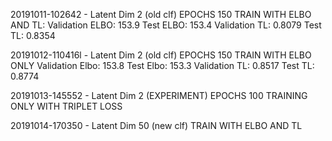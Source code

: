 20191011-102642 - Latent Dim 2 (old clf)
EPOCHS 150
TRAIN WITH ELBO AND TL:
Validation ELBO: 153.9 Test ELBO: 153.4
Validation TL: 0.8079 Test TL: 0.8354

20191012-110416l - Latent Dim 2 (old clf)
EPOCHS 150
TRAIN WITH ELBO ONLY
Validation Elbo: 153.8 Test Elbo: 153.3
Validation TL: 0.8517 Test TL: 0.8774

20191013-145552 - Latent Dim 2 (EXPERIMENT)
EPOCHS 100
TRAINING ONLY WITH TRIPLET LOSS

20191014-170350 - Latent Dim 50 (new clf)
TRAIN WITH ELBO AND TL